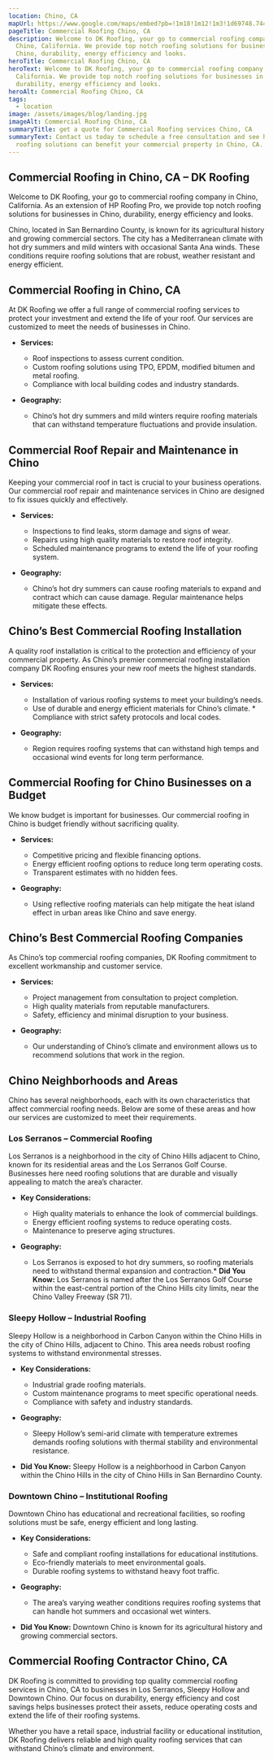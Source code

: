 ```yaml
---
location: Chino, CA
mapUrl: https://www.google.com/maps/embed?pb=!1m18!1m12!1m3!1d69748.74442817985!2d-117.70885826215269!3d33.9863445557077!2m3!1f0!2f0!3f0!3m2!1i1024!2i768!4f13.1!3m3!1m2!1s0x80c333293d7c8927%3A0x3fdade98a0dd6785!2sChino%2C%20CA%2C%20USA!5e1!3m2!1sen!2sca!4v1741548137812!5m2!1sen!2sca
pageTitle: Commercial Roofing Chino, CA
description: Welcome to DK Roofing, your go to commercial roofing company in
  Chino, California. We provide top notch roofing solutions for businesses in
  Chino, durability, energy efficiency and looks.
heroTitle: Commercial Roofing Chino, CA
heroText: Welcome to DK Roofing, your go to commercial roofing company in Chino,
  California. We provide top notch roofing solutions for businesses in Chino,
  durability, energy efficiency and looks.
heroAlt: Commercial Roofing Chino, CA
tags:
  - location
image: /assets/images/blog/landing.jpg
imageAlt: Commercial Roofing Chino, CA
summaryTitle: get a quote for Commercial Roofing services Chino, CA
summaryText: Contact us today to schedule a free consultation and see how our
  roofing solutions can benefit your commercial property in Chino, CA.
---
```

## **Commercial Roofing in Chino, CA – DK Roofing**

Welcome to DK Roofing, your go to commercial roofing company in Chino, California. As an extension of HP Roofing Pro, we provide top notch roofing solutions for businesses in Chino, durability, energy efficiency and looks.

Chino, located in San Bernardino County, is known for its agricultural history and growing commercial sectors. The city has a Mediterranean climate with hot dry summers and mild winters with occasional Santa Ana winds. These conditions require roofing solutions that are robust, weather resistant and energy efficient.

## Commercial Roofing in Chino, CA

At DK Roofing we offer a full range of commercial roofing services to protect your investment and extend the life of your roof. Our services are customized to meet the needs of businesses in Chino.

* **Services:**

  * Roof inspections to assess current condition.
  * Custom roofing solutions using TPO, EPDM, modified bitumen and metal roofing.
  * Compliance with local building codes and industry standards.
* **Geography:**

  * Chino’s hot dry summers and mild winters require roofing materials that can withstand temperature fluctuations and provide insulation.

## Commercial Roof Repair and Maintenance in Chino

Keeping your commercial roof in tact is crucial to your business operations. Our commercial roof repair and maintenance services in Chino are designed to fix issues quickly and effectively.

* **Services:**

  * Inspections to find leaks, storm damage and signs of wear.
  * Repairs using high quality materials to restore roof integrity.
  * Scheduled maintenance programs to extend the life of your roofing system.
* **Geography:**

  * Chino’s hot dry summers can cause roofing materials to expand and contract which can cause damage. Regular maintenance helps mitigate these effects.

## Chino’s Best Commercial Roofing Installation

A quality roof installation is critical to the protection and efficiency of your commercial property. As Chino’s premier commercial roofing installation company DK Roofing ensures your new roof meets the highest standards.

* **Services:**

  * Installation of various roofing systems to meet your building’s needs.
  * Use of durable and energy efficient materials for Chino’s climate. * Compliance with strict safety protocols and local codes.
* **Geography:**

  * Region requires roofing systems that can withstand high temps and occasional wind events for long term performance.

## Commercial Roofing for Chino Businesses on a Budget

We know budget is important for businesses. Our commercial roofing in Chino is budget friendly without sacrificing quality.

* **Services:**

  * Competitive pricing and flexible financing options.
  * Energy efficient roofing options to reduce long term operating costs.
  * Transparent estimates with no hidden fees.
* **Geography:**

  * Using reflective roofing materials can help mitigate the heat island effect in urban areas like Chino and save energy.

## Chino’s Best Commercial Roofing Companies

As Chino’s top commercial roofing companies, DK Roofing commitment to excellent workmanship and customer service.

* **Services:**

  * Project management from consultation to project completion.
  * High quality materials from reputable manufacturers.
  * Safety, efficiency and minimal disruption to your business.
* **Geography:**

  * Our understanding of Chino’s climate and environment allows us to recommend solutions that work in the region.

## Chino Neighborhoods and Areas

Chino has several neighborhoods, each with its own characteristics that affect commercial roofing needs. Below are some of these areas and how our services are customized to meet their requirements.

### Los Serranos – Commercial Roofing

Los Serranos is a neighborhood in the city of Chino Hills adjacent to Chino, known for its residential areas and the Los Serranos Golf Course. Businesses here need roofing solutions that are durable and visually appealing to match the area’s character.

* **Key Considerations:**

  * High quality materials to enhance the look of commercial buildings.
  * Energy efficient roofing systems to reduce operating costs.
  * Maintenance to preserve aging structures.
* **Geography:**

  * Los Serranos is exposed to hot dry summers, so roofing materials need to withstand thermal expansion and contraction.* **Did You Know:**
    Los Serranos is named after the Los Serranos Golf Course within the east-central portion of the Chino Hills city limits, near the Chino Valley Freeway (SR 71).

### Sleepy Hollow – Industrial Roofing

Sleepy Hollow is a neighborhood in Carbon Canyon within the Chino Hills in the city of Chino Hills, adjacent to Chino. This area needs robust roofing systems to withstand environmental stresses.

* **Key Considerations:**

  * Industrial grade roofing materials.
  * Custom maintenance programs to meet specific operational needs.
  * Compliance with safety and industry standards.
* **Geography:**

  * Sleepy Hollow’s semi-arid climate with temperature extremes demands roofing solutions with thermal stability and environmental resistance.
* **Did You Know:**
  Sleepy Hollow is a neighborhood in Carbon Canyon within the Chino Hills in the city of Chino Hills in San Bernardino County.

### Downtown Chino – Institutional Roofing

Downtown Chino has educational and recreational facilities, so roofing solutions must be safe, energy efficient and long lasting.

* **Key Considerations:**

  * Safe and compliant roofing installations for educational institutions.
  * Eco-friendly materials to meet environmental goals.
  * Durable roofing systems to withstand heavy foot traffic.
* **Geography:**

  * The area’s varying weather conditions requires roofing systems that can handle hot summers and occasional wet winters.
* **Did You Know:**
  Downtown Chino is known for its agricultural history and growing commercial sectors.

## Commercial Roofing Contractor Chino, CA

DK Roofing is committed to providing top quality commercial roofing services in Chino, CA to businesses in Los Serranos, Sleepy Hollow and Downtown Chino. Our focus on durability, energy efficiency and cost savings helps businesses protect their assets, reduce operating costs and extend the life of their roofing systems.

Whether you have a retail space, industrial facility or educational institution, DK Roofing delivers reliable and high quality roofing services that can withstand Chino’s climate and environment.
